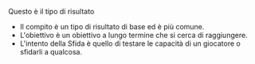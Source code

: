 Questo è il tipo di risultato

* Il compito è un tipo di risultato di base ed è più comune.
* L'obiettivo è un obiettivo a lungo termine che si cerca di raggiungere.
* L'intento della Sfida è quello di testare le capacità di un giocatore o sfidarli a qualcosa.